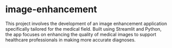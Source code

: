 # image-enhancement
This project involves the development of an image enhancement application specifically tailored for the medical field. Built using Streamlit and Python, the app focuses on enhancing the quality of medical images to support healthcare professionals in making more accurate diagnoses.
